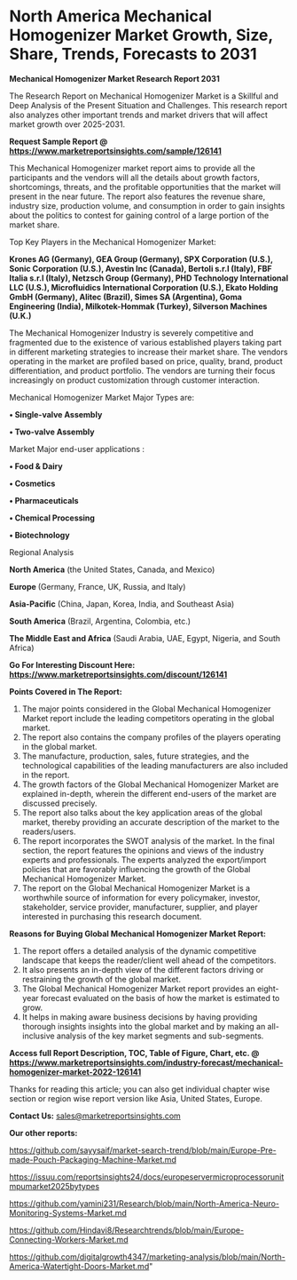 # North America Mechanical Homogenizer Market Growth, Size, Share, Trends, Forecasts to 2031

<strong>Mechanical Homogenizer Market Research Report 2031</strong>

The Research Report on Mechanical Homogenizer Market is a Skillful and Deep Analysis of the Present Situation and Challenges. This research report also analyzes other important trends and market drivers that will affect market growth over 2025-2031.

<strong>Request Sample Report @ <a href=https://www.marketreportsinsights.com/sample/126141>https://www.marketreportsinsights.com/sample/126141</a></strong>

This Mechanical Homogenizer market report aims to provide all the participants and the vendors will all the details about growth factors, shortcomings, threats, and the profitable opportunities that the market will present in the near future. The report also features the revenue share, industry size, production volume, and consumption in order to gain insights about the politics to contest for gaining control of a large portion of the market share.

Top Key Players in the Mechanical Homogenizer Market:

<strong>Krones AG (Germany), GEA Group (Germany), SPX Corporation (U.S.), Sonic Corporation (U.S.), Avestin Inc (Canada), Bertoli s.r.l (Italy), FBF Italia s.r.l (Italy), Netzsch Group (Germany), PHD Technology International LLC (U.S.), Microfluidics International Corporation (U.S.), Ekato Holding GmbH (Germany), Alitec (Brazil), Simes SA (Argentina), Goma Engineering (India), Milkotek-Hommak (Turkey), Silverson Machines (U.K.)</strong>

The Mechanical Homogenizer Industry is severely competitive and fragmented due to the existence of various established players taking part in different marketing strategies to increase their market share. The vendors operating in the market are profiled based on price, quality, brand, product differentiation, and product portfolio. The vendors are turning their focus increasingly on product customization through customer interaction.

Mechanical Homogenizer Market Major Types are:

<strong>• Single-valve Assembly

• Two-valve Assembly</strong>

Market Major end-user applications :

<strong>• Food & Dairy

• Cosmetics

• Pharmaceuticals

• Chemical Processing

• Biotechnology</strong>

Regional Analysis

</u><strong><b>North America</b></strong> (the United States, Canada, and Mexico)

<strong><b>Europe </b></strong>(Germany, France, UK, Russia, and Italy)

<strong><b>Asia-Pacific</b></strong> (China, Japan, Korea, India, and Southeast Asia)

<strong><b>South America</b></strong> (Brazil, Argentina, Colombia, etc.)

<strong><b>The Middle East and Africa</b></strong> (Saudi Arabia, UAE, Egypt, Nigeria, and South Africa)

<strong>Go For Interesting Discount Here: <a href=https://www.marketreportsinsights.com/discount/126141>https://www.marketreportsinsights.com/discount/126141</a></strong>

<strong>Points Covered in The Report:</strong>
<ol>
  <li>The major points considered in the Global Mechanical Homogenizer Market report include the leading competitors operating in the global market.</li>
  <li>The report also contains the company profiles of the players operating in the global market.</li>
  <li>The manufacture, production, sales, future strategies, and the technological capabilities of the leading manufacturers are also included in the report.</li>
  <li>The growth factors of the Global Mechanical Homogenizer Market are explained in-depth, wherein the different end-users of the market are discussed precisely.</li>
  <li>The report also talks about the key application areas of the global market, thereby providing an accurate description of the market to the readers/users.</li>
  <li>The report incorporates the SWOT analysis of the market. In the final section, the report features the opinions and views of the industry experts and professionals. The experts analyzed the export/import policies that are favorably influencing the growth of the Global Mechanical Homogenizer Market.</li>
  <li>The report on the Global Mechanical Homogenizer Market is a worthwhile source of information for every policymaker, investor, stakeholder, service provider, manufacturer, supplier, and player interested in purchasing this research document.</li>
</ol>
<strong>Reasons for Buying Global Mechanical Homogenizer Market Report:</strong>

<ol>
  <li>The report offers a detailed analysis of the dynamic competitive landscape that keeps the reader/client well ahead of the competitors.</li>
  <li>It also presents an in-depth view of the different factors driving or restraining the growth of the global market.</li>
  <li>The Global Mechanical Homogenizer Market report provides an eight-year forecast evaluated on the basis of how the market is estimated to grow.</li>
  <li>It helps in making aware business decisions by having providing thorough insights insights into the global market and by making an all-inclusive analysis of the key market segments and sub-segments.</li>
</ol>
<strong>Access full Report Description, TOC, Table of Figure, Chart, etc. @ <a href=https://www.marketreportsinsights.com/industry-forecast/mechanical-homogenizer-market-2022-126141>https://www.marketreportsinsights.com/industry-forecast/mechanical-homogenizer-market-2022-126141</a></strong>


Thanks for reading this article; you can also get individual chapter wise section or region wise report version like Asia, United States, Europe.

<strong>Contact Us:</strong>
sales@marketreportsinsights.com

<strong>Our other reports:</strong>

<a href=https://github.com/sayysaif/market-search-trend/blob/main/Europe-Pre-made-Pouch-Packaging-Machine-Market.md>https://github.com/sayysaif/market-search-trend/blob/main/Europe-Pre-made-Pouch-Packaging-Machine-Market.md</a>

<a href=https://issuu.com/reportsinsights24/docs/europeservermicroprocessorunitmpumarket2025bytypes>https://issuu.com/reportsinsights24/docs/europeservermicroprocessorunitmpumarket2025bytypes</a>

<a href=https://github.com/yamini231/Research/blob/main/North-America-Neuro-Monitoring-Systems-Market.md>https://github.com/yamini231/Research/blob/main/North-America-Neuro-Monitoring-Systems-Market.md</a>

<a href=https://github.com/Hindavi8/Researchtrends/blob/main/Europe-Connecting-Workers-Market.md>https://github.com/Hindavi8/Researchtrends/blob/main/Europe-Connecting-Workers-Market.md</a>

<a href=https://github.com/digitalgrowth4347/marketing-analysis/blob/main/North-America-Watertight-Doors-Market.md>https://github.com/digitalgrowth4347/marketing-analysis/blob/main/North-America-Watertight-Doors-Market.md</a>"
